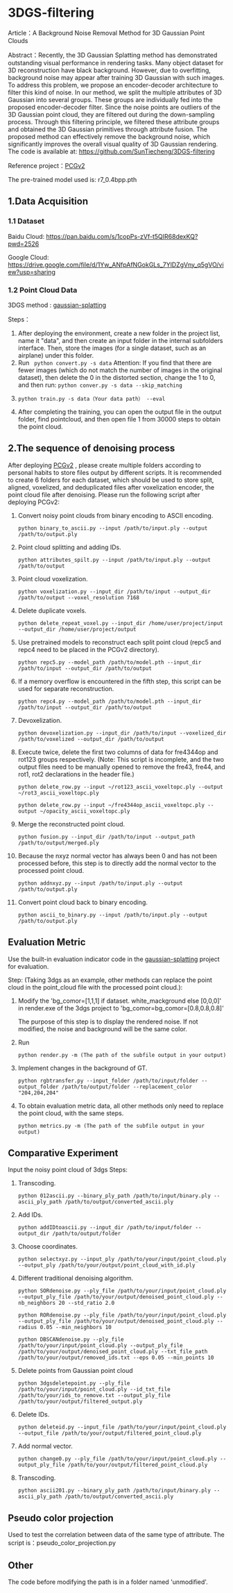 # 3DGS-filtering
Article：A Background Noise Removal Method for 3D Gaussian Point Clouds

Abstract：Recently, the 3D Gaussian Splatting method has demonstrated outstanding visual performance in rendering tasks. Many object dataset for 3D reconstruction have black background. However, due to overfitting, background noise may appear after training 3D Gaussian with such images. To address this problem, we propose an encoder-decoder architecture to filter this kind of noise. In our method, we split the multiple attributes of 3D Gaussian into several groups. These groups are individually fed into the proposed encoder-decoder filter. Since the noise points are outliers of the 3D Gaussian point cloud, they are filtered out during the down-sampling process. Through this filtering principle, we filtered these attribute groups and obtained the 3D Gaussian primitives through attribute fusion. The proposed method can effectively remove the background noise, which significantly improves the overall visual quality of 3D Gaussian rendering. The code is available at: https://github.com/SunTiecheng/3DGS-filtering

Reference project：[PCGv2](https://github.com/NJUVISION/PCGCv2)

The pre-trained model used is: r7_0.4bpp.pth

## 1.Data Acquisition

### 1.1 Dataset

Baidu Cloud: https://pan.baidu.com/s/1copPs-zVf-t5QIR68dexKQ?pwd=2526

Google Cloud: https://drive.google.com/file/d/1Yw_ANfpAfNGokGLs_7YlDZgVny_q5gVO/view?usp=sharing

### 1.2 Point Cloud Data

3DGS method : [gaussian-splatting](https://github.com/graphdeco-inria/gaussian-splatting)

Steps：

1. After deploying the environment, create a new folder in the project list, name it "data", and then create an input folder in the internal subfolders interface. Then, store the images (for a single dataset, such as an airplane) under this folder.
2. Run ``` python convert.py -s data```
   Attention: If you find that there are fewer images (which do not match the number of images in the original dataset), then delete the 0 in the distorted section, change the 1 to 0, and then run:
   ```python conver.py -s data --skip_matching ```
3. ```
   python train.py -s data（Your data path） --eval
   ```
4. After completing the training, you can open the output file in the output folder, find pointcloud, and then open file 1 from 30000 steps to obtain the point cloud.

## 2.The sequence of denoising process

After deploying [PCGv2](https://github.com/NJUVISION/PCGCv2) , please create multiple folders according to personal habits to store files output by different scripts.  It is recommended to create 6 folders for each dataset, which should be used to store split, aligned, voxelized, and deduplicated files after voxelization encoder, the point cloud file after denoising.
Please run the following script after deploying PCGv2:

1. Convert noisy point clouds from binary encoding to ASCII encoding.
   
   ```
   python binary_to_ascii.py --input /path/to/input.ply --output /path/to/output.ply
   ```
2. Point cloud splitting and adding IDs.
   
   ```
   python attributes_spilt.py --input /path/to/input.ply --output /path/to/output
   ```
3. Point cloud voxelization.
   
   ```
   python voxelization.py --input_dir /path/to/input --output_dir /path/to/output --voxel_resolution 7168
   ```
4. Delete duplicate voxels.
   
   ```
   python delete_repeat_voxel.py --input_dir /home/user/project/input --output_dir /home/user/project/output
   ```
5. Use pretrained models to reconstruct each split point cloud (repc5 and repc4 need to be placed in the PCGv2 directory).
   
   ```
   python repc5.py --model_path /path/to/model.pth --input_dir /path/to/input --output_dir /path/to/output
   ```
6. If a memory overflow is encountered in the fifth step, this script can be used for separate reconstruction.
   
   ```
   python repc4.py --model_path /path/to/model.pth --input_dir /path/to/input --output_dir /path/to/output
   ```
7. Devoxelization.
   
   ```
   python devoxelization.py --input_dir /path/to/input --voxelized_dir /path/to/voxelized --output_dir /path/to/output
   ```
8. Execute twice, delete the first two columns of data for fre4344op and rot123 groups respectively. (Note: This script is incomplete, and the two output files need to be manually opened to remove the fre43, fre44, and rot1, rot2 declarations in the header file.)
   
   ```
   python delete_row.py --input ~/rot123_ascii_voxeltopc.ply --output ~/rot3_ascii_voxeltopc.ply
   ```
   
   ```
   python delete_row.py --input ~/fre4344op_ascii_voxeltopc.ply --output ~/opacity_ascii_voxeltopc.ply
   ```
9. Merge the reconstructed point cloud.
   
   ```
   python fusion.py --input_dir /path/to/input --output_path /path/to/output/merged.ply
   ```
10. Because the nxyz normal vector has always been 0 and has not been processed before, this step is to directly add the normal vector to the processed point cloud.
    
    ```
    python addnxyz.py --input /path/to/input.ply --output /path/to/output.ply
    ```
11. Convert point cloud back to binary encoding.
    
    ```
    python ascii_to_binary.py --input /path/to/input.ply --output /path/to/output.ply
    ```

## Evaluation Metric

Use the built-in evaluation indicator code in the [gaussian-splatting](https://github.com/graphdeco-inria/gaussian-splatting) project for evaluation.

Step: (Taking 3dgs as an example, other methods can replace the point cloud in the point_cloud file with the processed point cloud.):

1. Modify the 'bg_comor=[1,1,1] if dataset. white_mackground else [0,0,0]' in render.exe of the 3dgs project to 'bg_comor=bg_comor=[0.8,0.8,0.8]'
   
   The purpose of this step is to display the rendered noise. If not modified, the noise and background will be the same color.
2. Run
   
   ```
   python render.py -m (The path of the subfile output in your output)
   ```
3. Implement changes in the background of GT.
   
   ```
   python rgbtransfer.py --input_folder /path/to/input/folder --output_folder /path/to/output/folder --replacement_color "204,204,204"
   ```
4. To obtain evaluation metric data, all other methods only need to replace the point cloud, with the same steps.
   
   ```
   python metrics.py -m (The path of the subfile output in your output)
   ```

## Comparative Experiment

Input the noisy point cloud of 3dgs
Steps:

1. Transcoding.
   
   ```
   python 012ascii.py --binary_ply_path /path/to/input/binary.ply --ascii_ply_path /path/to/output/converted_ascii.ply
   ```
2. Add IDs.
   
   ```
   python addIDtoascii.py --input_dir /path/to/input/folder --output_dir /path/to/output/folder
   ```
3. Choose coordinates.
   
   ```
   python selectxyz.py --input_ply /path/to/your/input/point_cloud.ply --output_ply /path/to/your/output/point_cloud_with_id.ply
   ```
4. Different traditional denoising algorithm.
   
   ```
   python SORdenoise.py --ply_file /path/to/your/input/point_cloud.ply --output_ply_file /path/to/your/output/denoised_point_cloud.ply --nb_neighbors 20 --std_ratio 2.0
   ```
   
   ```
   python RORdenoise.py --ply_file /path/to/your/input/point_cloud.ply --output_ply_file /path/to/your/output/denoised_point_cloud.ply --radius 0.05 --min_neighbors 10
   ```
   
   ```
   python DBSCANdenoise.py --ply_file /path/to/your/input/point_cloud.ply --output_ply_file /path/to/your/output/denoised_point_cloud.ply --txt_file_path /path/to/your/output/removed_ids.txt --eps 0.05 --min_points 10
   ```
5. Delete points from Gaussian point cloud
   
   ```
   python 3dgsdeletepoint.py --ply_file /path/to/your/input/point_cloud.ply --id_txt_file /path/to/your/ids_to_remove.txt --output_ply_file /path/to/your/output/filtered_output.ply
   ```
6. Delete IDs.
   
   ```
   python deleteid.py --input_file /path/to/your/input/point_cloud.ply --output_file /path/to/your/output/filtered_point_cloud.ply
   ```
7. Add normal vector.
   
   ```
   python change0.py --ply_file /path/to/your/input/point_cloud.ply --output_ply_file /path/to/your/output/filtered_point_cloud.ply
   ```
8. Transcoding.
   
   ```
   python ascii201.py --binary_ply_path /path/to/input/binary.ply --ascii_ply_path /path/to/output/converted_ascii.ply
   ```

## Pseudo color projection

Used to test the correlation between data of the same type of attribute.
The script is：pseudo_color_projection.py

## Other

The code before modifying the path is in a folder named 'unmodified'.
